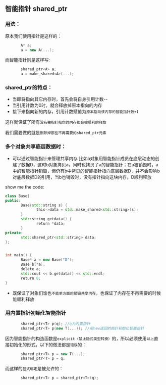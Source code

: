 ## 智能指针 shared_ptr

### 用法：

原本我们使用指针是这样的：

```cpp
       A* a;
       a = new A(...);
```

而智能指针则是这样写:

```cpp
       shared_ptr<A> a;
       a = make_shared<A>(...);
```

### shared_ptr的特点：

+ 当即将指向其它内存时，首先会将自身引用计数--
+ 当引用计数为0时，就会释放掉原本指向的内存
+ 接下来指向新的内存，引用计数赋值为`原本指向该内存的智能指针数+1`

这样就保证了所有`没有被指针指向的内存都会被顺利的释放`

我们需要做的就是`删除掉那些不再需要的shared_ptr元素`

### 多个对象共享底层数据时：

+ 可以通过智能指针来管理共享内存
比如a对象用智能指针成员在底层动态的创建了数据D，这时b对象拷贝a，同时也拷贝了a的智能指针；在a被销毁时，a中的智能指针销毁，但仍有b中拷贝的智能指针指向底层数据D，并不会影响b对底层数据D的引用，当b也销毁时，没有指针指向这块内存，D顺利释放

show me the code:
```cpp
class Base{
public:
       Base(std::string s) {
              this->data = std::make_shared<std::string>(s);
       }
       std::string getdata() {
              return *data;
       }
private:
       std::shared_ptr<std::string> data;
};


int main() {
       Base* a = new Base("D");
       Base b(*a);
       delete a;
       std::cout << b.getdata() << std::endl;
       return 0;
}

```
+ 既保证了对象们谁也`不能单方面的销毁共享内存`，也保证了内存在不再需要的时候能顺利释放

### 用内置指针初始化智能指针

```cpp
       shared_ptr<T> p(q); //q为内置指针
       shared_ptr<T> p(new T(...)); //用new返回的指针初始化智能指针
```

因为智能指针的构造函数是`explicit（禁止隐式类型转换）`的，所以必须使用`以上`直接初始化的形式，以下的做法都是`错误`的：

```cpp
       shared_ptr<T> p = new T(...);
       shared_ptr<T> p = q;
```
而这样的`显式绑定`是被允许的：

```cpp
       shared_ptr<T> p = shared_ptr<T>(q); 
```
